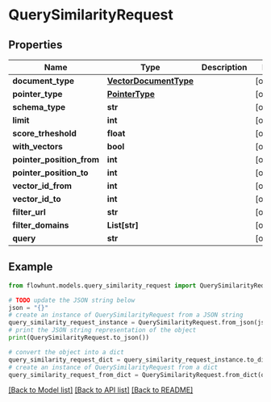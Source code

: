 # QuerySimilarityRequest


## Properties

Name | Type | Description | Notes
------------ | ------------- | ------------- | -------------
**document_type** | [**VectorDocumentType**](VectorDocumentType.md) |  | [optional] 
**pointer_type** | [**PointerType**](PointerType.md) |  | [optional] 
**schema_type** | **str** |  | [optional] 
**limit** | **int** |  | [optional] 
**score_trheshold** | **float** |  | [optional] 
**with_vectors** | **bool** |  | [optional] 
**pointer_position_from** | **int** |  | [optional] 
**pointer_position_to** | **int** |  | [optional] 
**vector_id_from** | **int** |  | [optional] 
**vector_id_to** | **int** |  | [optional] 
**filter_url** | **str** |  | [optional] 
**filter_domains** | **List[str]** |  | [optional] 
**query** | **str** |  | [optional] 

## Example

```python
from flowhunt.models.query_similarity_request import QuerySimilarityRequest

# TODO update the JSON string below
json = "{}"
# create an instance of QuerySimilarityRequest from a JSON string
query_similarity_request_instance = QuerySimilarityRequest.from_json(json)
# print the JSON string representation of the object
print(QuerySimilarityRequest.to_json())

# convert the object into a dict
query_similarity_request_dict = query_similarity_request_instance.to_dict()
# create an instance of QuerySimilarityRequest from a dict
query_similarity_request_from_dict = QuerySimilarityRequest.from_dict(query_similarity_request_dict)
```
[[Back to Model list]](../README.md#documentation-for-models) [[Back to API list]](../README.md#documentation-for-api-endpoints) [[Back to README]](../README.md)


